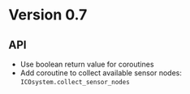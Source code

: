 # Version 0.7

## API

- Use boolean return value for coroutines
- Add coroutine to collect available sensor nodes: `ICOsystem.collect_sensor_nodes`
